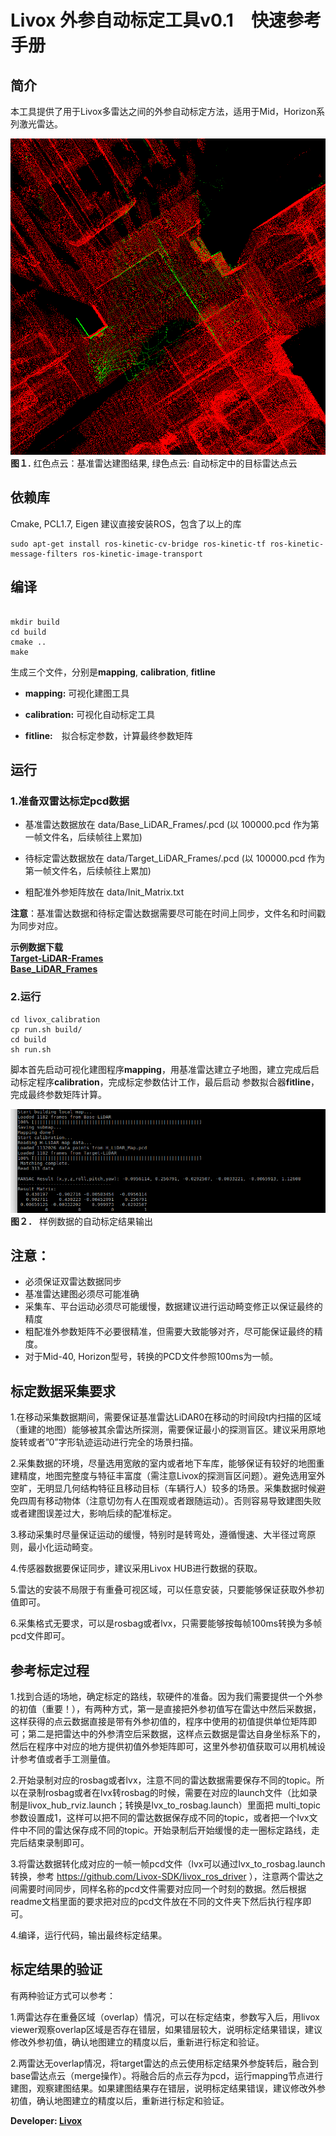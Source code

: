 # Livox 外参自动标定工具v0.1　快速参考手册

## 简介
本工具提供了用于Livox多雷达之间的外参自动标定方法，适用于Mid，Horizon系列激光雷达。

![image](../pic/1.png)   
**图１.** 红色点云：基准雷达建图结果, 绿色点云: 自动标定中的目标雷达点云

## 依赖库
Cmake, PCL1.7, Eigen
建议直接安装ROS，包含了以上的库

```
sudo apt-get install ros-kinetic-cv-bridge ros-kinetic-tf ros-kinetic-message-filters ros-kinetic-image-transport

```
## 编译

```

mkdir build
cd build
cmake ..
make

```

生成三个文件，分别是**mapping**, **calibration**, **fitline**　  

* **mapping:** 可视化建图工具　　

* **calibration:** 可视化自动标定工具　　

* **fitline:**　拟合标定参数，计算最终参数矩阵　　



## 运行
### **1.准备双雷达标定pcd数据**　　

* 基准雷达数据放在	data/Base_LiDAR_Frames/.pcd (以 100000.pcd 作为第一帧文件名，后续帧往上累加)  

* 待标定雷达数据放在	data/Target_LiDAR_Frames/.pcd (以 100000.pcd 作为第一帧文件名，后续帧往上累加)  

* 粗配准外参矩阵放在	data/Init_Matrix.txt  

**注意**：基准雷达数据和待标定雷达数据需要尽可能在时间上同步，文件名和时间戳为同步对应。

 **示例数据下载**  
 [**Target-LiDAR-Frames**](https://terra-1-g.djicdn.com/65c028cd298f4669a7f0e40e50ba1131/Showcase/Target-LiDAR-Frames.tar.gz)  
 [**Base_LiDAR_Frames**](https://terra-1-g.djicdn.com/65c028cd298f4669a7f0e40e50ba1131/Showcase/Base_LiDAR_Frames.tar.gz)  

### **2.运行**
```
cd livox_calibration
cp run.sh build/
cd build
sh run.sh

```
脚本首先启动可视化建图程序**mapping**，用基准雷达建立子地图，建立完成后启动标定程序**calibration**，完成标定参数估计工作，最后启动
参数拟合器**fitline**，完成最终参数矩阵计算。

![image](../pic/output.png ) 
**图２．** 样例数据的自动标定结果输出

## **注意：**  
* 必须保证双雷达数据同步  
* 基准雷达建图必须尽可能准确  
* 采集车、平台运动必须尽可能缓慢，数据建议进行运动畸变修正以保证最终的精度  
* 粗配准外参数矩阵不必要很精准，但需要大致能够对齐，尽可能保证最终的精度。  
* 对于Mid-40, Horizon型号，转换的PCD文件参照100ms为一帧。  

## 标定数据采集要求

1.在移动采集数据期间，需要保证基准雷达LiDAR0在移动的时间段t内扫描的区域（重建的地图）能够被其余雷达所探测，需要保证最小的探测盲区。建议采用原地旋转或者”0”字形轨迹运动进行完全的场景扫描。

2.采集数据的环境，尽量选用宽敞的室内或者地下车库，能够保证有较好的地图重建精度，地图完整度与特征丰富度（需注意Livox的探测盲区问题）。避免选用室外空旷，无明显几何结构特征且移动目标（车辆行人）较多的场景。采集数据时候避免四周有移动物体（注意切勿有人在围观或者跟随运动）。否则容易导致建图失败或者建图误差过大，影响后续的配准标定。

3.移动采集时尽量保证运动的缓慢，特别时是转弯处，遵循慢速、大半径过弯原则，最小化运动畸变。

4.传感器数据要保证同步，建议采用Livox HUB进行数据的获取。

5.雷达的安装不局限于有重叠可视区域，可以任意安装，只要能够保证获取外参初值即可。

6.采集格式无要求，可以是rosbag或者lvx，只需要能够按每帧100ms转换为多帧pcd文件即可。

## 参考标定过程

1.找到合适的场地，确定标定的路线，软硬件的准备。因为我们需要提供一个外参的初值（重要！），有两种方式，第一是直接把外参初值写在雷达中然后采数据，这样获得的点云数据直接是带有外参初值的，程序中使用的初值提供单位矩阵即可；第二是把雷达中的外参清空后采数据，这样点云数据是雷达自身坐标系下的，然后在程序中对应的地方提供初值外参矩阵即可，这里外参初值获取可以用机械设计参考值或者手工测量值。

2.开始录制对应的rosbag或者lvx，注意不同的雷达数据需要保存不同的topic。所以在录制rosbag或者在lvx转rosbag的时候，需要在对应的launch文件（比如录制是livox_hub_rviz.launch；转换是lvx_to_rosbag.launch）里面把 multi_topic 参数设置成1，这样可以把不同的雷达数据保存成不同的topic，或者把一个lvx文件中不同的雷达保存成不同的topic。开始录制后开始缓慢的走一圈标定路线，走完后结束录制即可。

3.将雷达数据转化成对应的一帧一帧pcd文件（lvx可以通过lvx_to_rosbag.launch转换，参考 https://github.com/Livox-SDK/livox_ros_driver ），注意两个雷达之间需要时间同步，同样名称的pcd文件需要对应同一个时刻的数据。然后根据readme文档里面的要求把对应的pcd文件放在不同的文件夹下然后执行程序即可。

4.编译，运行代码，输出最终标定结果。

## 标定结果的验证
有两种验证方式可以参考：

1.两雷达存在重叠区域（overlap）情况，可以在标定结束，参数写入后，用livox viewer观察overlap区域是否存在错层，如果错层较大，说明标定结果错误，建议修改外参初值，确认地图建立的精度以后，重新进行标定和验证。

2.两雷达无overlap情况，将target雷达的点云使用标定结果外参旋转后，融合到base雷达点云（merge操作）。将融合后的点云存为pcd，运行mapping节点进行建图，观察建图结果。如果建图结果存在错层，说明标定结果错误，建议修改外参初值，确认地图建立的精度以后，重新进行标定和验证。

**Developer: [Livox](https://www.livoxtech.com/)**

